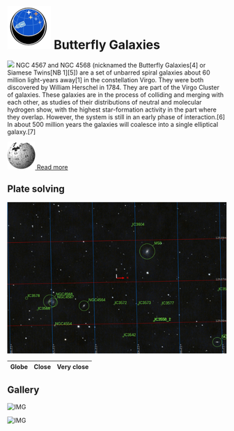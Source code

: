 # ![](..//Imaging//Common/pyl-tiny.png) Butterfly Galaxies
![](..//Imaging//JPEG/Butterfly_Galaxies+00+co.jpg)
NGC 4567 and NGC 4568 (nicknamed the Butterfly Galaxies[4] or Siamese Twins[NB 1][5]) are a set of unbarred spiral galaxies about 60 million light-years away[1] in the constellation Virgo. They were both discovered by William Herschel in 1784. They are part of the Virgo Cluster of galaxies. These galaxies are in the process of colliding and merging with each other, as studies of their distributions of neutral and molecular hydrogen show, with the highest star-formation activity in the part where they overlap. However, the system is still in an early phase of interaction.[6] In about 500 million years the galaxies will coalesce into a single elliptical galaxy.[7]

[![](..//Imaging//Common/Wikipedia.png) Read more](https://en.wikipedia.org/wiki/NGC_4567_and_NGC_4568)
## Plate solving 


![IMG](..//Imaging//HD/Butterfly_Galaxies_Annotated.jpg)


| Globe | Close | Very close |
| ----- | ----- | ----- |


## Gallery
![IMG](..//Imaging//JPEG/Butterfly_Galaxies+00+co.jpg) 

![IMG](..//Imaging//JPEG/Butterfly_Galaxies+01+co.jpg) 

